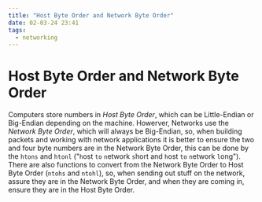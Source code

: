 ```yaml
---
title: "Host Byte Order and Network Byte Order"
date: 02-03-24 23:41
tags: 
  - networking
---
```


# Host Byte Order and Network Byte Order

Computers store numbers in *Host Byte Order*, which can be Little-Endian or Big-Endian depending on the machine. Howerver, Networks use the *Network Byte Order*, which will always be Big-Endian, so, when building packets and working with network applications it is better to ensure the two and four byte numbers are in the Network Byte Order, this can be done by the `htons` and `htonl` ("`h`ost `to` `n`etwork `s`hort and `h`ost `to` `n`etwork `l`ong"). There are also functions to convert from the Network Byte Order to Host Byte Order (`ntohs` and `ntohl`), so, when sending out stuff on the network, assure they are in the Network Byte Order, and when they are coming in, ensure they are in the Host Byte Order.
